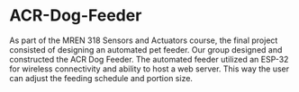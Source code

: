 # ACR-Dog-Feeder
As part of the MREN 318 Sensors and Actuators course, the final project consisted of designing an automated pet feeder. Our group designed and constructed the ACR Dog Feeder. The automated feeder utilized an ESP-32 for wireless connectivity and ability to host a web server. This way the user can adjust the feeding schedule and portion size.
